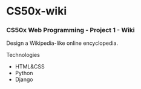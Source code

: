 # CS50x-wiki


### CS50x Web Programming - Project 1 - Wiki

Design a Wikipedia-like online encyclopedia. 

Technologies
- HTML&CSS
- Python
- Django
